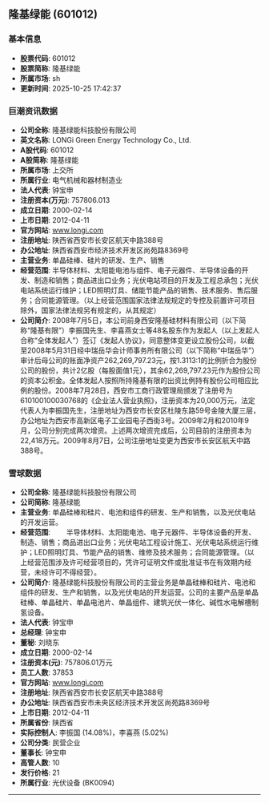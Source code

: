 ## 隆基绿能 (601012)

### 基本信息

- **股票代码**: 601012
- **股票简称**: 隆基绿能
- **所属市场**: sh
- **更新时间**: 2025-10-25 17:42:37

### 巨潮资讯数据

- **公司全称**: 隆基绿能科技股份有限公司
- **英文名称**: LONGi Green Energy Technology Co., Ltd.
- **A股代码**: 601012
- **A股简称**: 隆基绿能
- **所属市场**: 上交所
- **所属行业**: 电气机械和器材制造业
- **法人代表**: 钟宝申
- **注册资本(万元)**: 757806.013
- **成立日期**: 2000-02-14
- **上市日期**: 2012-04-11
- **官方网站**: www.longi.com
- **注册地址**: 陕西省西安市长安区航天中路388号
- **办公地址**: 陕西省西安市经济技术开发区尚苑路8369号
- **主营业务**: 单晶硅棒、硅片的研发、生产、销售
- **经营范围**: 半导体材料、太阳能电池与组件、电子元器件、半导体设备的开发、制造和销售；商品进出口业务；光伏电站项目的开发及工程总承包；光伏电站系统运行维护；LED照明灯具、储能节能产品的销售、技术服务、售后服务；合同能源管理。（以上经营范围国家法律法规规定的专控及前置许可项目除外，国家法律法规另有规定的，从其规定）
- **公司简介**: 2008年7月5日，本公司前身西安隆基硅材料有限公司（以下简称“隆基有限”）李振国先生、李喜燕女士等48名股东作为发起人（以上发起人合称“全体发起人”）签订《发起人协议》，同意整体变更设立股份公司，以截至2008年5月31日经中瑞岳华会计师事务所有限公司（以下简称“中瑞岳华”）审计后母公司的账面净资产262,269,797.23元，按1.3113:1的比例折合为股份公司的股份，共计2亿股（每股面值1元），其余62,269,797.23元作为股份公司的资本公积金。全体发起人按照所持隆基有限的出资比例持有股份公司相应比例的股份。2008年7月28日，西安市工商行政管理局颁发了注册号为610100100030768的《企业法人营业执照》，注册资本为20,000万元，法定代表人为李振国先生，注册地址为西安市长安区杜陵东路59号金陵大厦三层，办公地址为西安市高新区电子工业园电子西街3号。2009年2月和2010年9月，公司分别完成两次增资。上述两次增资完成后，公司目前的注册资本为22,418万元。2009年8月7日，公司注册地址变更为西安市长安区航天中路388号。

### 雪球数据

- **公司全称**: 隆基绿能科技股份有限公司
- **公司简称**: 隆基绿能
- **主营业务**: 单晶硅棒和硅片、电池和组件的研发、生产和销售，以及光伏电站的开发运营。
- **经营范围**: 　　半导体材料、太阳能电池、电子元器件、半导体设备的开发、制造、销售；商品进出口业务；光伏电站工程设计施工、光伏电站系统运行维护；LED照明灯具、节能产品的销售、维修及技术服务；合同能源管理。（以上经营范围涉及许可经营项目的，凭许可证明文件或批准证书在有效期内经营，未经许可不得经营）。
- **公司简介**: 隆基绿能科技股份有限公司的主营业务是单晶硅棒和硅片、电池和组件的研发、生产和销售，以及光伏电站的开发运营。公司的主要产品是单晶硅棒、单晶硅片、单晶电池片、单晶组件、建筑光伏一体化、碱性水电解槽制氢设备。
- **法人代表**: 钟宝申
- **总经理**: 钟宝申
- **董秘**: 刘晓东
- **成立日期**: 2000-02-14
- **注册资本(元)**: 757806.01万元
- **员工人数**: 37853
- **官方网站**: www.longi.com
- **注册地址**: 陕西省西安市长安区航天中路388号
- **办公地址**: 陕西省西安市未央区经济技术开发区尚苑路8369号
- **上市日期**: 2012-04-11
- **所属省份**: 陕西省
- **实际控制人**: 李振国 (14.08%)，李喜燕 (5.02%)
- **公司分类**: 民营企业
- **董事长**: 钟宝申
- **高管人数**: 10
- **发行价格**: 21
- **所属行业**: 光伏设备 (BK0094)

---